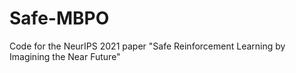 # Safe-MBPO
Code for the NeurIPS 2021 paper "Safe Reinforcement Learning by Imagining the Near Future"
